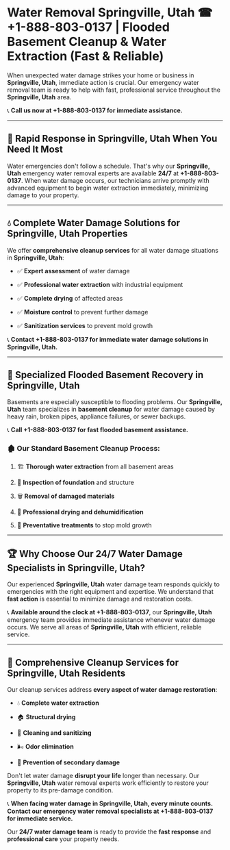 # Water Removal Springville, Utah ☎ +1-888-803-0137 | Flooded Basement Cleanup & Water Extraction (Fast & Reliable)

When unexpected water damage strikes your home or business in **Springville, Utah**, immediate action is crucial. Our emergency water removal team is ready to help with fast, professional service throughout the **Springville, Utah** area. 

📞 **Call us now at +1-888-803-0137 for immediate assistance.**

---

## 🚀 Rapid Response in Springville, Utah When You Need It Most

Water emergencies don't follow a schedule. That's why our **Springville, Utah** emergency water removal experts are available **24/7** at **+1-888-803-0137**. When water damage occurs, our technicians arrive promptly with advanced equipment to begin water extraction immediately, minimizing damage to your property.

---

## 💧 Complete Water Damage Solutions for Springville, Utah Properties

We offer **comprehensive cleanup services** for all water damage situations in **Springville, Utah**:

- ✅ **Expert assessment** of water damage  
- ✅ **Professional water extraction** with industrial equipment  
- ✅ **Complete drying** of affected areas  
- ✅ **Moisture control** to prevent further damage  
- ✅ **Sanitization services** to prevent mold growth  

📞 **Contact +1-888-803-0137 for immediate water damage solutions in Springville, Utah.**

---

## 🌊 Specialized Flooded Basement Recovery in Springville, Utah

Basements are especially susceptible to flooding problems. Our **Springville, Utah** team specializes in **basement cleanup** for water damage caused by heavy rain, broken pipes, appliance failures, or sewer backups. 

📞 **Call +1-888-803-0137 for fast flooded basement assistance.**

### 🏚️ Our Standard Basement Cleanup Process:
1. 🏗️ **Thorough water extraction** from all basement areas  
2. 🔎 **Inspection of foundation** and structure  
3. 🗑️ **Removal of damaged materials**  
4. 💨 **Professional drying and dehumidification**  
5. 🚫 **Preventative treatments** to stop mold growth  

---

## 🏆 Why Choose Our 24/7 Water Damage Specialists in Springville, Utah?

Our experienced **Springville, Utah** water damage team responds quickly to emergencies with the right equipment and expertise. We understand that **fast action** is essential to minimize damage and restoration costs.

📞 **Available around the clock at +1-888-803-0137**, our **Springville, Utah** emergency team provides immediate assistance whenever water damage occurs. We serve all areas of **Springville, Utah** with efficient, reliable service.

---

## 🧹 Comprehensive Cleanup Services for Springville, Utah Residents

Our cleanup services address **every aspect of water damage restoration**:

- 💧 **Complete water extraction**  
- 🏠 **Structural drying**  
- 🧼 **Cleaning and sanitizing**  
- 🌬️ **Odor elimination**  
- 🚫 **Prevention of secondary damage**  

Don't let water damage **disrupt your life** longer than necessary. Our **Springville, Utah** water removal experts work efficiently to restore your property to its pre-damage condition.

📞 **When facing water damage in Springville, Utah, every minute counts. Contact our emergency water removal specialists at +1-888-803-0137 for immediate service.**

Our **24/7 water damage team** is ready to provide the **fast response** and **professional care** your property needs.

